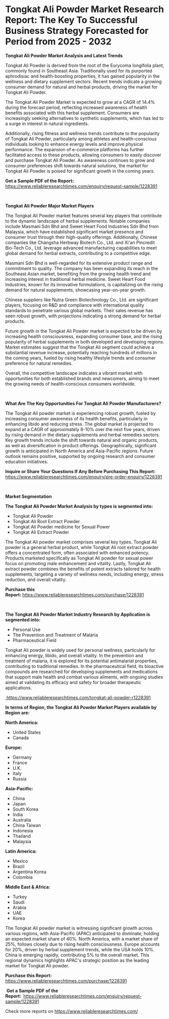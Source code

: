 <p><h1>Tongkat Ali Powder Market Research Report: The Key To Successful Business Strategy Forecasted for Period from 2025 - 2032</h1></p><p><strong>Tongkat Ali Powder Market Analysis and Latest Trends</strong></p>
<p><p>Tongkat Ali Powder is derived from the root of the Eurycoma longifolia plant, commonly found in Southeast Asia. Traditionally used for its purported aphrodisiac and health-boosting properties, it has gained popularity in the wellness and dietary supplement sectors. Recent trends indicate a growing consumer demand for natural and herbal products, driving the market for Tongkat Ali Powder.</p><p>The Tongkat Ali Powder Market is expected to grow at a CAGR of 14.4% during the forecast period, reflecting increased awareness of health benefits associated with this herbal supplement. Consumers are increasingly seeking alternatives to synthetic supplements, which has led to a surge in interest in natural ingredients.</p><p>Additionally, rising fitness and wellness trends contribute to the popularity of Tongkat Ali Powder, particularly among athletes and health-conscious individuals looking to enhance energy levels and improve physical performance. The expansion of e-commerce platforms has further facilitated access to these products, allowing consumers to easily discover and purchase Tongkat Ali Powder. As awareness continues to grow and consumer preferences shift towards natural solutions, the market for Tongkat Ali Powder is poised for significant growth in the coming years.</p></p>
<p><strong>Get a Sample PDF of the Report:&nbsp;</strong> <a href="https://www.reliableresearchtimes.com/enquiry/request-sample/1228391?utm_campaign=2940&utm_medium=2&utm_source=Github&utm_content=ia&utm_term=07042025&utm_id=tongkat-ali-powder">https://www.reliableresearchtimes.com/enquiry/request-sample/1228391</a></p>
<p>&nbsp;</p>
<p><strong>Tongkat Ali Powder Major Market Players</strong></p>
<p><p>The Tongkat Ali Powder market features several key players that contribute to the dynamic landscape of herbal supplements. Notable companies include Masmani Sdn Bhd and Sweet Heart Food Industries Sdn Bhd from Malaysia, which have established significant market presence and consumer trust through their high-quality offerings. Additionally, Chinese companies like Changsha Herbway Biotech Co., Ltd. and Xi'an Pincredit Bio-Tech Co., Ltd. leverage advanced manufacturing capabilities to meet global demand for herbal extracts, contributing to a competitive edge.</p><p>Masmani Sdn Bhd is well-regarded for its extensive product range and commitment to quality. The company has been expanding its reach in the Southeast Asian market, benefiting from the growing health trend and increasing interest in traditional herbal medicine. Sweet Heart Food Industries, known for its innovative formulations, is capitalizing on the rising demand for natural supplements, showcasing year-on-year growth.</p><p>Chinese suppliers like Nutra Green Biotechnology Co., Ltd. are significant players, focusing on R&D and compliance with international quality standards to penetrate various global markets. Their sales revenue has seen robust growth, with projections indicating a strong demand for herbal products.</p><p>Future growth in the Tongkat Ali Powder market is expected to be driven by increasing health consciousness, expanding consumer base, and the rising popularity of herbal supplements in both developed and developing regions. Market estimates suggest that the Tongkat Ali segment could achieve a substantial revenue increase, potentially reaching hundreds of millions in the coming years, fueled by rising healthy lifestyle trends and consumer preference for natural remedies. </p><p>Overall, the competitive landscape indicates a vibrant market with opportunities for both established brands and newcomers, aiming to meet the growing needs of health-conscious consumers worldwide.</p></p>
<p>&nbsp;</p>
<p><strong>What Are The Key Opportunities For Tongkat Ali Powder Manufacturers?</strong></p>
<p><p>The Tongkat Ali powder market is experiencing robust growth, fueled by increasing consumer awareness of its health benefits, particularly in enhancing libido and reducing stress. The global market is projected to expand at a CAGR of approximately 8-10% over the next five years, driven by rising demand in the dietary supplements and herbal remedies sectors. Key growth trends include the shift towards natural and organic products, as well as diversification in product offerings. Geographically, significant growth is anticipated in North America and Asia-Pacific regions. Future outlook remains positive, supported by ongoing research and consumer education initiatives.</p></p>
<p><strong>Inquire or Share Your Questions If Any Before Purchasing This Report:</strong> <a href="https://www.reliableresearchtimes.com/enquiry/pre-order-enquiry/1228391?utm_campaign=2940&utm_medium=2&utm_source=Github&utm_content=ia&utm_term=07042025&utm_id=tongkat-ali-powder">https://www.reliableresearchtimes.com/enquiry/pre-order-enquiry/1228391</a></p>
<p>&nbsp;</p>
<p><strong>Market Segmentation</strong></p>
<p><strong>The Tongkat Ali Powder Market Analysis by types is segmented into:</strong></p>
<p><ul><li>Tongkat Ali Powder</li><li>Tongkat Ali Root Extract Powder</li><li>Tongkat Ali Powder medicine for Sexual Power</li><li>Tongkat Ali Extract Powder</li></ul></p>
<p><p>The Tongkat Ali powder market comprises several key types. Tongkat Ali powder is a general herbal product, while Tongkat Ali root extract powder offers a concentrated form, often associated with enhanced potency. Products marketed specifically as Tongkat Ali powder for sexual power focus on promoting male enhancement and vitality. Lastly, Tongkat Ali extract powder combines the benefits of potent extracts tailored for health supplements, targeting a variety of wellness needs, including energy, stress reduction, and overall vitality.</p></p>
<p><strong>Purchase this Report:&nbsp;</strong><a href="https://www.reliableresearchtimes.com/purchase/1228391?utm_campaign=2940&utm_medium=2&utm_source=Github&utm_content=ia&utm_term=07042025&utm_id=tongkat-ali-powder">https://www.reliableresearchtimes.com/purchase/1228391</a></p>
<p>&nbsp;</p>
<p><strong>The Tongkat Ali Powder Market Industry Research by Application is segmented into:</strong></p>
<p><ul><li>Personal Use</li><li>The Prevention and Treatment of Malaria</li><li>Pharmaceutical Field</li></ul></p>
<p><p>Tongkat Ali powder is widely used for personal wellness, particularly for enhancing energy, libido, and overall vitality. In the prevention and treatment of malaria, it is explored for its potential antimalarial properties, contributing to traditional remedies. In the pharmaceutical field, its bioactive compounds are researched for developing supplements and medications that support male health and combat various ailments, with ongoing studies aimed at validating its efficacy and safety for broader therapeutic applications.</p></p>
<p><a href="https://www.reliableresearchtimes.com/tongkat-ali-powder-r1228391?utm_campaign=2940&utm_medium=2&utm_source=Github&utm_content=ia&utm_term=07042025&utm_id=tongkat-ali-powder">&nbsp;https://www.reliableresearchtimes.com/tongkat-ali-powder-r1228391</a></p>
<p><strong>In terms of Region, the Tongkat Ali Powder Market Players available by Region are:</strong></p>
<p>
    <p> <strong> North America: </strong>
        <ul>
            <li>United States</li>
            <li>Canada</li>
        </ul>
        </p> 
    <p> <strong> Europe: </strong>
        <ul>
            <li>Germany</li>
            <li>France</li>
            <li>U.K.</li>
            <li>Italy</li>
            <li>Russia</li>
        </ul>
        </p> 
    <p> <strong> Asia-Pacific: </strong>
        <ul>
            <li>China</li>
            <li>Japan</li>
            <li>South Korea</li>
            <li>India</li>
            <li>Australia</li>
            <li>China Taiwan</li>
            <li>Indonesia</li>
            <li>Thailand</li>
            <li>Malaysia</li>
        </ul>
        </p> 
    <p> <strong> Latin America: </strong>
        <ul>
            <li>Mexico</li>
            <li>Brazil</li>
            <li>Argentina Korea</li>
            <li>Colombia</li>
        </ul>
        </p> 
    <p> <strong> Middle East & Africa: </strong>
        <ul>
            <li>Turkey</li>
            <li>Saudi</li>
            <li>Arabia</li>
            <li>UAE</li>
            <li>Korea</li>
        </ul>
    </p>
    </p>
<p><p>The Tongkat Ali powder market is witnessing significant growth across various regions, with Asia-Pacific (APAC) anticipated to dominate, holding an expected market share of 40%. North America, with a market share of 25%, follows closely due to rising health consciousness. Europe accounts for 20%, driven by herbal supplement trends, while the USA holds 10%. China is emerging rapidly, contributing 5% to the overall market. This regional dynamics highlights APAC's strategic position as the leading market for Tongkat Ali powder.</p></p>
<p><strong>Purchase this Report: </strong><a href="https://www.reliableresearchtimes.com/purchase/1228391?utm_campaign=2940&utm_medium=2&utm_source=Github&utm_content=ia&utm_term=07042025&utm_id=tongkat-ali-powder">https://www.reliableresearchtimes.com/purchase/1228391</a></p>
<p>&nbsp;<strong>Get a Sample PDF of the Report:&nbsp;&nbsp;</strong><a href="https://www.reliableresearchtimes.com/enquiry/request-sample/1228391?utm_campaign=2940&utm_medium=2&utm_source=Github&utm_content=ia&utm_term=07042025&utm_id=tongkat-ali-powder">https://www.reliableresearchtimes.com/enquiry/request-sample/1228391</a></p>
<p><strong></strong></p>
<p>Check more reports on <a href="https://www.reliableresearchtimes.com/?utm_campaign=2940&utm_medium=2&utm_source=Github&utm_content=ia&utm_term=07042025&utm_id=tongkat-ali-powder">https://www.reliableresearchtimes.com/</a></p>